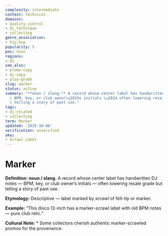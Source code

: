 ```yaml
---
complexity: intermediate
context: technical
domains:
- quality_control
- dj_technique
- collecting
genre_association:
- hip_hop
popularity: 5
pos: noun
regions:
- US
see_also:
- promo-copy
- dj-copy
- play-grade
slug: marker
status: active
summary: "**noun / slang.** A record whose center label has handwritten DJ notes \u2014\
  \ BPM, key, or club owner\u2019s initials \u2014 often lowering resale grade but\
  \ telling a story of past use."
tags:
- dj-related
- collecting
term: Marker
updated: '2025-10-06'
verification: unverified
aka:
- Scrawl Label
---
```


# Marker

**Definition:** **noun / slang.** A record whose center label has handwritten DJ notes — BPM, key, or club owner’s initials — often lowering resale grade but telling a story of past use.

**Etymology:** Descriptive — label marked by *scrawl* of felt-tip or marker.

**Example:** “This disco 12-inch has a marker-scrawl label with old BPM notes — pure club relic.”

**Cultural Note:** * Some collectors cherish authentic marker-scrawled promos for the provenance.

